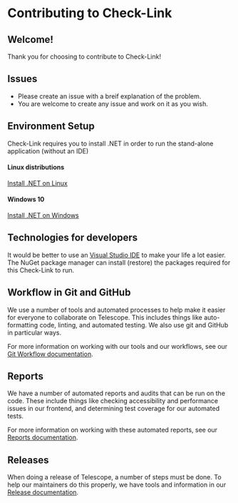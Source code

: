# Contributing to Check-Link

## Welcome!

Thank you for choosing to contribute to Check-Link!


## Issues

- Please create an issue with a breif explanation of the problem. 
- You are welcome to create any issue and work on it as you wish.

## Environment Setup
Check-Link requires you to install .NET in order to run the stand-alone application (without an IDE)

#### Linux distributions 
[Install .NET on Linux](https://docs.microsoft.com/en-us/dotnet/core/install/linux)

#### Windows 10 
[Install .NET on Windows](https://docs.microsoft.com/en-us/dotnet/core/install/windows?tabs=net50)

## Technologies for developers

It would be better to use an [Visual Studio IDE](https://visualstudio.microsoft.com/downloads/) to make your life a lot easier. 
The NuGet package manager can install (restore) the packages required for this Check-Link to run.

## Workflow in Git and GitHub

We use a number of tools and automated processes to help make it easier for
everyone to collaborate on Telescope. This includes things like auto-formatting
code, linting, and automated testing. We also use git and GitHub in particular
ways.

For more information on working with our tools and our workflows, see our [Git Workflow documentation](git-workflow.md).

## Reports

We have a number of automated reports and audits that can be run on the code.
These include things like checking accessibility and performance issues in our
frontend, and determining test coverage for our automated tests.

For more information on working with these automated reports, see our [Reports documentation](reports.md).

## Releases

When doing a release of Telescope, a number of steps must be done. To help our
maintainers do this properly, we have tools and information in our [Release documentation](release.md).
